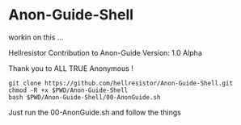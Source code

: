 # Anon-Guide-Shell

  workin on this ...

Hellresistor Contribution to Anon-Guide
Version: 1.0 Alpha

Thank you to ALL TRUE Anonymous !

    git clone https://github.com/hellresistor/Anon-Guide-Shell.git
    chmod -R +x $PWD/Anon-Guide-Shell
    bash $PWD/Anon-Guide-Shell/00-AnonGuide.sh

Just run the 00-AnonGuide.sh and follow the things
